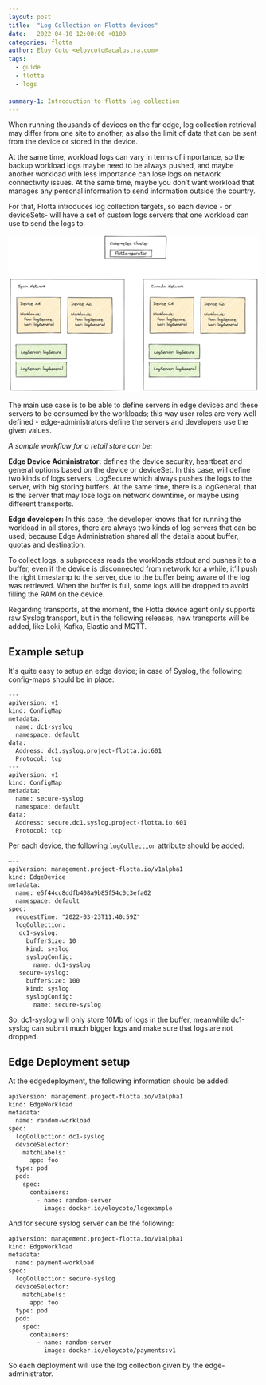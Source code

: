 ```yaml
---
layout: post
title:  "Log Collection on Flotta devices"
date:   2022-04-10 12:00:00 +0100
categories: flotta
author: Eloy Coto <eloycoto@acalustra.com>
tags:
  - guide
  - flotta
  - logs

summary-1: Introduction to flotta log collection
---
```


When running thousands of devices on the far edge, log collection retrieval may
differ from one site to another, as also the limit of data that can be sent
from the device or stored in the device.

At the same time, workload logs can vary in terms of importance, so the backup
workload logs maybe need to be always pushed, and maybe another workload with
less importance can lose logs on network connectivity issues. At the same time,
maybe you don’t want workload that manages any personal information to send
information outside the country.

For that, Flotta introduces log collection targets, so each device - or
deviceSets- will have a set of custom logs servers that one workload can use to
send the logs to.

![Device Logs diagram](/assets/images/DeviceLogsConfig.png)

The main use case is to be able to define servers in edge devices and these
servers to be consumed by the workloads; this way user roles are very well
defined - edge-administrators define the servers and developers use the given
values.

*A sample workflow for a retail store can be:*

**Edge Device Administrator:** defines the device security, heartbeat and
general options based on the device or deviceSet. In this case, will define two
kinds of logs servers, LogSecure which always pushes the logs to the server,
with big storing buffers. At the same time, there is a logGeneral, that is the
server that may lose logs on network downtime, or maybe using different
transports.

**Edge developer:** In this case, the developer knows that for running the
workload in all stores, there are always two kinds of log servers that can be
used, because Edge Administration shared all the details about buffer, quotas
and destination.

To collect logs, a subprocess reads the workloads stdout and pushes it to a
buffer, even if the device is disconnected from network for a while, it’ll push
the right timestamp to the server, due to the buffer being aware of the log was
retrieved. When the buffer is full, some logs will be dropped to avoid filling
the RAM on the device.

Regarding transports, at the moment, the Flotta device agent only supports raw
Syslog transport, but in the following releases, new transports will be added,
like Loki, Kafka, Elastic and MQTT.

## Example setup

It's quite easy to setup an edge device; in case of Syslog, the following
config-maps should be in place:

```
---
apiVersion: v1
kind: ConfigMap
metadata:
  name: dc1-syslog
  namespace: default
data:
  Address: dc1.syslog.project-flotta.io:601
  Protocol: tcp
---
apiVersion: v1
kind: ConfigMap
metadata:
  name: secure-syslog
  namespace: default
data:
  Address: secure.dc1.syslog.project-flotta.io:601
  Protocol: tcp
```


Per each device, the following `logCollection` attribute should be added:
```
—--
apiVersion: management.project-flotta.io/v1alpha1
kind: EdgeDevice
metadata:
  name: e5f44cc8ddfb408a9b85f54c0c3efa02
  namespace: default
spec:
  requestTime: "2022-03-23T11:40:59Z"
  logCollection:
   dc1-syslog:
     bufferSize: 10
     kind: syslog
     syslogConfig:
       name: dc1-syslog
   secure-syslog:
     bufferSize: 100
     kind: syslog
     syslogConfig:
       name: secure-syslog
```



So, dc1-syslog will only store 10Mb of logs in the buffer, meanwhile dc1-syslog
can submit much bigger logs and make sure that logs are not dropped.

## Edge Deployment setup

At the edgedeployment, the following information should be added:

```
apiVersion: management.project-flotta.io/v1alpha1
kind: EdgeWorkload
metadata:
  name: random-workload
spec:
  logCollection: dc1-syslog
  deviceSelector:
    matchLabels:
      app: foo
  type: pod
  pod:
    spec:
      containers:
        - name: random-server
          image: docker.io/eloycoto/logexample
```

And for secure syslog server can be the following:

```
apiVersion: management.project-flotta.io/v1alpha1
kind: EdgeWorkload
metadata:
  name: payment-workload
spec:
  logCollection: secure-syslog
  deviceSelector:
    matchLabels:
      app: foo
  type: pod
  pod:
    spec:
      containers:
        - name: random-server
          image: docker.io/eloycoto/payments:v1
```

So each deployment will use the log collection given by the edge-administrator.
